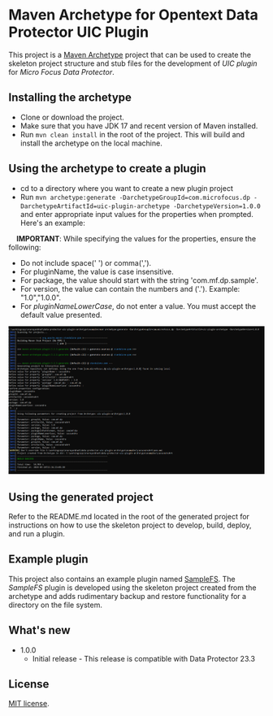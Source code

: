 # Maven Archetype for Opentext Data Protector UIC Plugin

This project is a [Maven Archetype](https://maven.apache.org/archetype/) project that can be used to create the
skeleton project structure and stub files for the development of *UIC plugin* for *Micro Focus Data Protector*. 

## Installing the archetype
* Clone or download the project.
* Make sure that you have JDK 17 and recent version of Maven installed.
* Run `mvn clean install` in the root of the project. This will build and install the archetype on the local machine.

## Using the archetype to create a plugin
* cd to a directory where you want to create a new plugin project
* Run `mvn archetype:generate -DarchetypeGroupId=com.microfocus.dp -DarchetypeArtifactId=uic-plugin-archetype -DarchetypeVersion=1.0.0` and enter appropriate input values for the properties when prompted. Here's an example:


&nbsp;&nbsp;&nbsp;&nbsp;**IMPORTANT**:
While specifying the values for the properties, ensure the following:
* Do not include space(' ') or comma(',').
* For pluginName, the value is case insensitive.
* For package, the value should start with the string 'com.mf.dp.sample'.
* For version, the value can contain the numbers and ('.'). Example: "1.0","1.0.0".
* For *pluginNameLowerCase*, do not enter a value. You must accept the default value presented.

![Screenshot](images/generate_project.png?raw=true)


## Using the generated project
Refer to the README.md located in the root of the generated project for instructions on how to use the skeleton project to develop, build, deploy, and run a plugin.

## Example plugin
This project also contains an example plugin named [SampleFS](https://github.com/MicroFocus/data-protector-uic-plugin-archetype/tree/main/examples/samplefs-plugin). The *SampleFS* plugin is developed using the skeleton project created from the archetype and adds rudimentary backup and restore functionality for a directory on the file system.

## What's new
- 1.0.0
    - Initial release - This release is compatible with Data Protector 23.3
    
## License
[MIT license](LICENSE).

